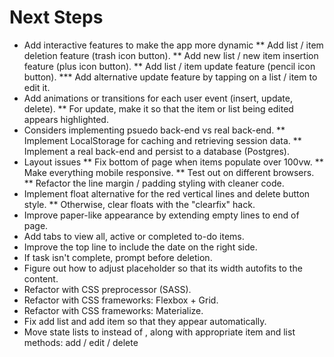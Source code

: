 # Next Steps
* Add interactive features to make the app more dynamic
** Add list / item deletion feature (trash icon button).
** Add new list / new item insertion feature (plus icon button).
** Add list / item update feature (pencil icon button).
*** Add alternative update feature by tapping on a list / item to edit it.
* Add animations or transitions for each user event (insert, update, delete).
** For update, make it so that the item or list being edited appears highlighted.
* Considers implementing psuedo back-end vs real back-end.
** Implement LocalStorage for caching and retrieving session data.
** Implement a real back-end and persist to a database (Postgres).
* Layout issues
** Fix bottom of page when items populate over 100vw.
** Make everything mobile responsive.
** Test out on different browsers.
** Refactor the line margin / padding styling with cleaner code.
* Implement float alternative for the red vertical lines and delete button style.
** Otherwise, clear floats with the "clearfix" hack.
* Improve paper-like appearance by extending empty lines to end of page.
* Add tabs to view all, active or completed to-do items.
* Improve the top line to include the date on the right side.
* If task isn't complete, prompt before deletion.
* Figure out how to adjust placeholder so that its width autofits to the content.
* Refactor with CSS preprocessor (SASS).
* Refactor with CSS frameworks: Flexbox + Grid.
* Refactor with CSS frameworks: Materialize.
* Fix add list and add item so that they appear automatically.
* Move state lists to <Lists> instead of <App>, along with appropriate item and list methods: add / edit / delete